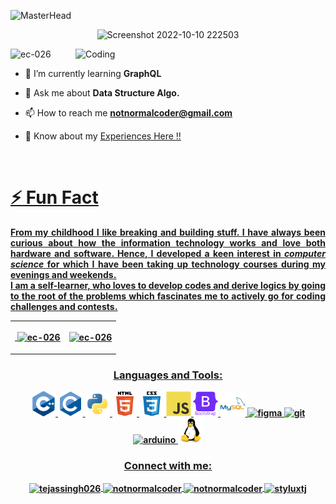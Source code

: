 ![MasterHead](https://user-images.githubusercontent.com/95495584/194896166-7cef5a2a-44ff-4b07-b770-c03f9fb04626.gif)
<p align="center">
<img width="900" alt="Screenshot 2022-10-10 222503" src="https://user-images.githubusercontent.com/95495584/194917533-8c3c67f0-e6e8-48a4-8f9d-a042ea0067ad.png">
</p>
<img align="right" alt="Coding" width="400" src="https://user-images.githubusercontent.com/95495584/194896028-1562b5f3-4c14-4388-a999-ea664af3c108.gif">
<p align="left"> <img src="https://komarev.com/ghpvc/?username=ec-026&label=Profile%20views&color=0e75b6&style=flat" alt="ec-026" /> </p>


- 🌱 I’m currently learning **GraphQL**

- 💬 Ask me about **Data Structure Algo.**

- 📫 How to reach me **notnormalcoder@gmail.com**

- 📄 Know about my [Experiences Here !!](https://drive.google.com/file/d/14nWRwpRFYrbGxyYt9xGoelqXfkyEYMWL/view?usp=sharing)

<br />
<h1 align="left"><u>⚡ Fun Fact<u></h1>
<p align="justify"><b>From my childhood I like breaking and building stuff. I have always been curious about how the information technology works and love both hardware and software. Hence, I developed a keen interest in <em>computer science</em> for which I have been taking up technology courses during my evenings and weekends.<br> 
I am a self-learner, who loves to develop codes and derive logics by going to the root of the problems which fascinates me to actively go for coding challenges and contests.<b></p>
<table>
  <tr>
    <td align="left"><p>&nbsp;<img align="center" width="97%" display="inline-block" src="https://github-readme-stats.vercel.app/api?username=ec-026&show_icons=true&locale=en" alt="ec-026" /></p></td>
     <td align="right"><p><img align="center" width="97%" src="https://github-readme-streak-stats.herokuapp.com/?user=ec-026&" alt="ec-026" /></p></td>
  </tr>
 </table>

<h3 align="center">Languages and Tools:</h3>
<p align="center"> 
<a href="https://www.w3schools.com/cpp/" target="_blank" rel="noreferrer"> <img src="https://raw.githubusercontent.com/devicons/devicon/master/icons/cplusplus/cplusplus-original.svg" alt="cplusplus" width="40" height="40"/> </a>
  <a href="https://www.cprogramming.com/" target="_blank" rel="noreferrer"> <img src="https://raw.githubusercontent.com/devicons/devicon/master/icons/c/c-original.svg" alt="c" width="40" height="40"/> </a>
  <a href="https://www.python.org" target="_blank" rel="noreferrer"> <img src="https://raw.githubusercontent.com/devicons/devicon/master/icons/python/python-original.svg" alt="python" width="40" height="40"/> </a>
  <a href="https://www.w3.org/html/" target="_blank" rel="noreferrer"> <img src="https://raw.githubusercontent.com/devicons/devicon/master/icons/html5/html5-original-wordmark.svg" alt="html5" width="40" height="40"/> </a>
 <a href="https://www.w3schools.com/css/" target="_blank" rel="noreferrer"> <img src="https://raw.githubusercontent.com/devicons/devicon/master/icons/css3/css3-original-wordmark.svg" alt="css3" width="40" height="40"/> </a>
 <a href="https://developer.mozilla.org/en-US/docs/Web/JavaScript" target="_blank" rel="noreferrer"> <img src="https://raw.githubusercontent.com/devicons/devicon/master/icons/javascript/javascript-original.svg" alt="javascript" width="40" height="40"/> </a>
  <a href="https://getbootstrap.com" target="_blank" rel="noreferrer"> <img src="https://raw.githubusercontent.com/devicons/devicon/master/icons/bootstrap/bootstrap-plain-wordmark.svg" alt="bootstrap" width="40" height="40"/> </a>
  <a href="https://www.mysql.com/" target="_blank" rel="noreferrer"> <img src="https://raw.githubusercontent.com/devicons/devicon/master/icons/mysql/mysql-original-wordmark.svg" alt="mysql" width="40" height="40"/> </a>
  <a href="https://www.figma.com/" target="_blank" rel="noreferrer"> <img src="https://www.vectorlogo.zone/logos/figma/figma-icon.svg" alt="figma" width="40" height="40"/> </a> <a href="https://git-scm.com/" target="_blank" rel="noreferrer"> <img src="https://www.vectorlogo.zone/logos/git-scm/git-scm-icon.svg" alt="git" width="40" height="40"/> </a>
<a href="https://www.arduino.cc/" target="_blank" rel="noreferrer"> <img src="https://cdn.worldvectorlogo.com/logos/arduino-1.svg" alt="arduino" width="40" height="40"/> </a><a href="https://www.linux.org/" target="_blank" rel="noreferrer"> <img src="https://raw.githubusercontent.com/devicons/devicon/master/icons/linux/linux-original.svg" alt="linux" width="40" height="40"/> </a></p>

<h3 align="center">Connect with me:</h3>
<p align="center">
<a href="https://linkedin.com/in/tejassingh026" target="blank"><img align="center" src="https://raw.githubusercontent.com/rahuldkjain/github-profile-readme-generator/master/src/images/icons/Social/linked-in-alt.svg" alt="tejassingh026" height="30" width="40" /></a>
<a href="https://www.codechef.com/users/notnormalcoder" target="blank"><img align="center" src="https://cdn.jsdelivr.net/npm/simple-icons@3.1.0/icons/codechef.svg" alt="notnormalcoder" height="30" width="40" /></a>
<a href="https://www.leetcode.com/notnormalcoder" target="blank"><img align="center" src="https://raw.githubusercontent.com/rahuldkjain/github-profile-readme-generator/master/src/images/icons/Social/leet-code.svg" alt="notnormalcoder" height="30" width="40" /></a>
<a href="https://instagram.com/styluxtj" target="blank"><img align="center" src="https://raw.githubusercontent.com/rahuldkjain/github-profile-readme-generator/master/src/images/icons/Social/instagram.svg" alt="styluxtj" height="30" width="40" /></a>
</p>
